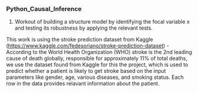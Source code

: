 ### Python_Causal_Inference

1. Workout of building a structure model by identifying the focal variable x and testing its robustness by applying the relevant tests.

This work is using the stroke prediction dataset from Kaggle (https://www.kaggle.com/fedesoriano/stroke-prediction-dataset) - According to the World Health Organization (WHO) stroke is the 2nd leading cause of death globally, responsible for approximately 11% of total deaths, we use the dataset found from Kaggle for this the project, which is used to predict whether a patient is likely to get stroke based on the input parameters like gender, age, various diseases, and smoking status. Each row in the data provides relavant information about the patient.
